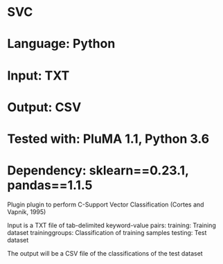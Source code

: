# SVC
# Language: Python
# Input: TXT
# Output: CSV
# Tested with: PluMA 1.1, Python 3.6
# Dependency: sklearn==0.23.1, pandas==1.1.5

Plugin plugin to perform C-Support Vector Classification (Cortes and Vapnik, 1995)

Input is a TXT file of tab-delimited keyword-value pairs:
training: Training dataset
traininggroups: Classification of training samples
testing: Test dataset

The output will be a CSV file of the classifications of the test dataset

